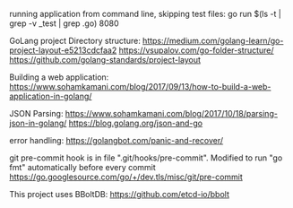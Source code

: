 running application from command line, skipping test files:
    go run $(ls -t | grep -v _test | grep .go) 8080

GoLang project Directory structure:
    https://medium.com/golang-learn/go-project-layout-e5213cdcfaa2
    https://vsupalov.com/go-folder-structure/
    https://github.com/golang-standards/project-layout
    
Building a web application:
    https://www.sohamkamani.com/blog/2017/09/13/how-to-build-a-web-application-in-golang/
    
JSON Parsing:
    https://www.sohamkamani.com/blog/2017/10/18/parsing-json-in-golang/
    https://blog.golang.org/json-and-go
    
error handling:
    https://golangbot.com/panic-and-recover/
    
git pre-commit hook is in file ".git/hooks/pre-commit". Modified to run "go fmt" automatically before every commit
    https://go.googlesource.com/go/+/dev.tls/misc/git/pre-commit
    
This project uses BBoltDB:
    https://github.com/etcd-io/bbolt